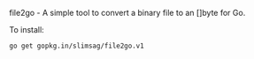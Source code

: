 file2go - A simple tool to convert a binary file to an []byte for Go.

To install:

```
go get gopkg.in/slimsag/file2go.v1
```
